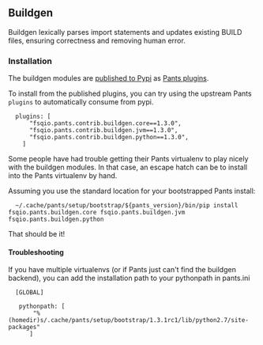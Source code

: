 ## Buildgen

Buildgen lexically parses import statements and updates existing BUILD files, ensuring correctness and removing human error.

### Installation
The buildgen modules are [published to Pypi](https://pypi.python.org/pypi/fsqio.pants.contrib.buildgen.core) as [Pants plugins](https://www.pantsbuild.org/howto_plugin.html).

To install from the published plugins, you can try using the upstream Pants `plugins` to automatically consume from pypi.

      plugins: [
          "fsqio.pants.contrib.buildgen.core==1.3.0",
          "fsqio.pants.contrib.buildgen.jvm==1.3.0",
          "fsqio.pants.contrib.buildgen.python==1.3.0",
        ]

Some people have had trouble getting their Pants virtualenv to play nicely with the buildgen modules.
In that case, an escape hatch can be to install into the Pants virtualenv by hand.

Assuming you use the standard location for your bootstrapped Pants install:

      ~/.cache/pants/setup/bootstrap/${pants_version}/bin/pip install fsqio.pants.buildgen.core fsqio.pants.buildgen.jvm fsqio.pants.buildgen.python

That should be it!


#### Troubleshooting
If you have multiple virtualenvs (or if Pants just can't find the buildgen backend),
you can add the installation path to your pythonpath in pants.ini


      [GLOBAL]

       pythonpath: [
           "%(homedir)s/.cache/pants/setup/bootstrap/1.3.1rc1/lib/python2.7/site-packages"
          ]
